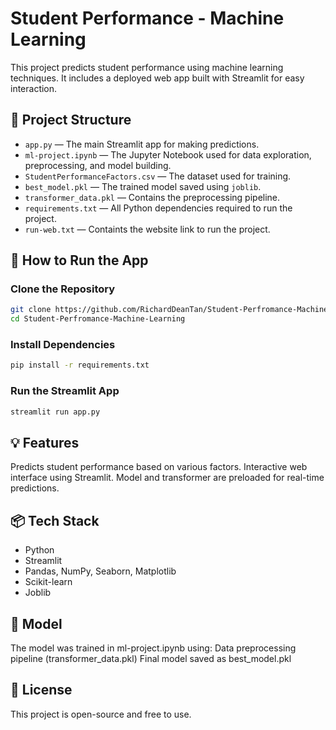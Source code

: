 # Student Performance - Machine Learning

This project predicts student performance using machine learning techniques. It includes a deployed web app built with Streamlit for easy interaction.

## 📂 Project Structure

- `app.py` — The main Streamlit app for making predictions.
- `ml-project.ipynb` — The Jupyter Notebook used for data exploration, preprocessing, and model building.
- `StudentPerformanceFactors.csv` — The dataset used for training.
- `best_model.pkl` — The trained model saved using `joblib`.
- `transformer_data.pkl` — Contains the preprocessing pipeline.
- `requirements.txt` — All Python dependencies required to run the project.
- `run-web.txt` — Containts the website link to run the project.

## 🚀 How to Run the App

### Clone the Repository
```bash
git clone https://github.com/RichardDeanTan/Student-Perfromance-Machine-Learning.git
cd Student-Perfromance-Machine-Learning
```
### Install Dependencies
```bash
pip install -r requirements.txt
```
### Run the Streamlit App
```bash
streamlit run app.py
```
## 💡 Features
Predicts student performance based on various factors.
Interactive web interface using Streamlit.
Model and transformer are preloaded for real-time predictions.

## 📦 Tech Stack
- Python
- Streamlit
- Pandas, NumPy, Seaborn, Matplotlib
- Scikit-learn
- Joblib

## 🧠 Model
The model was trained in ml-project.ipynb using:
Data preprocessing pipeline (transformer_data.pkl)
Final model saved as best_model.pkl

## 📝 License
This project is open-source and free to use.
